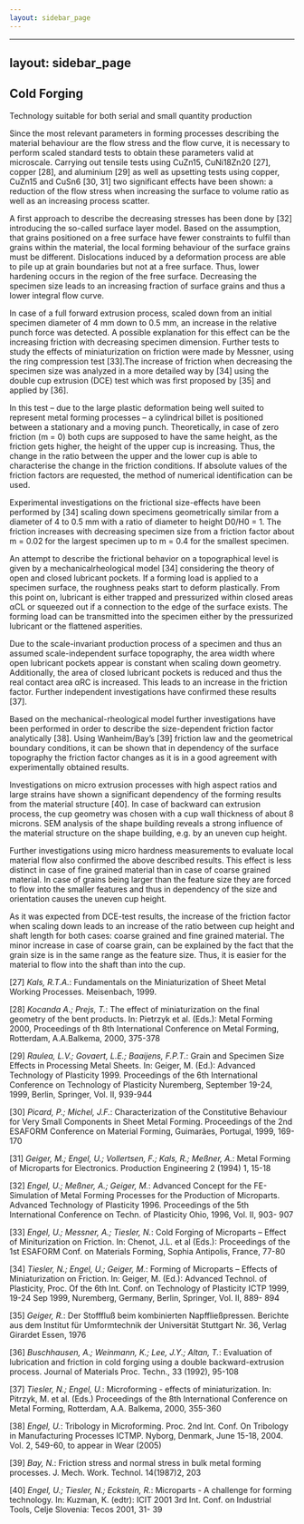 ```yaml
---
layout: sidebar_page
---
```


---
layout: sidebar_page
---

## Cold Forging

Technology suitable for both serial and small quantity production

Since the most relevant parameters in forming processes describing the material behaviour are the flow stress and the flow curve, it is necessary to perform scaled standard tests to obtain these parameters valid at microscale. Carrying out tensile tests using CuZn15, CuNi18Zn20 [27], copper [28], and aluminium [29] as well as upsetting tests using copper, CuZn15 and CuSn6 [30, 31] two significant effects have been shown: a reduction of the flow stress when increasing the surface to volume ratio as well as an increasing process scatter. 

A first approach to describe the decreasing stresses has been done by [32] introducing the so-called surface layer model. Based on the assumption, that grains positioned on a free surface have fewer constraints to fulfil than grains within the material, the local forming behaviour of the surface grains must be different. Dislocations induced by a deformation process are able to pile up at grain boundaries but not at a free surface. Thus, lower hardening occurs in the region of the free surface. Decreasing the specimen size leads to an increasing fraction of surface grains and thus a lower integral flow curve.

In case of a full forward extrusion process, scaled down from an initial specimen diameter of 4 mm down to 0.5 mm, an increase in the relative punch force was detected. A possible explanation for this effect can be the increasing friction with decreasing specimen dimension. Further tests to study the effects of miniaturization on friction were made by Messner, using the ring compression test [33].The increase of friction when decreasing the specimen size was analyzed in a more detailed way by [34] using the double cup extrusion (DCE) test which was first proposed by [35] and applied by [36].

In this test – due to the large plastic deformation being well suited to represent metal forming processes – a cylindrical billet is positioned between a stationary and a moving punch. Theoretically, in case of zero friction (m = 0) both cups are supposed to have the same height, as the friction gets higher, the height of the upper cup is increasing. Thus, the change in the ratio between the upper and the lower cup is able to characterise the change in the friction conditions. If absolute values of the friction factors are requested, the method of numerical identification can be used.

Experimental investigations on the frictional size-effects have been performed by [34] scaling down specimens geometrically similar from a diameter of 4 to 0.5 mm with a ratio of diameter to height D0/H0 = 1. The friction increases with decreasing specimen size from a friction factor about m = 0.02 for the largest specimen up to m = 0.4 for the smallest specimen. 

An attempt to describe the frictional behavior on a topographical level is given by a mechanical­rheological model [34] considering the theory of open and closed lubricant pockets. If a forming load is applied to a specimen surface, the roughness peaks start to deform plastically. From this point on, lubricant is either trapped and pressurized within closed areas αCL or squeezed out if a connection to the edge of the surface exists. The forming load can be transmitted into the specimen either by the pressurized lubricant or the flattened asperities.

Due to the scale-invariant production process of a specimen and thus an assumed scale-independent surface topography, the area width where open lubricant pockets appear is constant when scaling down geometry. Additionally, the area of closed lubricant pockets is reduced and thus the real contact area αRC is increased. This leads to an increase in the friction factor. Further independent investigations have confirmed these results [37]. 

Based on the mechanical-rheological model further investigations have been performed in order to describe the size-dependent friction factor analytically [38]. Using Wanheim/Bay’s [39] friction law and the geometrical boundary conditions, it can be shown that in dependency of the surface topography the friction factor changes as it is in a good agreement with experimentally obtained results.

Investigations on micro extrusion processes with high aspect ratios and large strains have shown a significant dependency of the forming results from the material structure [40]. In case of backward can extrusion process, the cup geometry was chosen with a cup wall thickness of about 8 microns. SEM analysis of the shape building reveals a strong influence of the material structure on the shape building, e.g. by an uneven cup height. 

Further investigations using micro hardness measurements to evaluate local material flow also confirmed the above described results. This effect is less distinct in case of fine grained material than in case of coarse grained material. In case of grains being larger than the feature size they are forced to flow into the smaller features and thus in dependency of the size and orientation causes the uneven cup height.

As it was expected from DCE-test results, the increase of the friction factor when scaling down leads to an increase of the ratio between cup height and shaft length for both cases: coarse grained and fine grained material. The minor increase in case of coarse grain, can be explained by the fact that the grain size is in the same range as the feature size. Thus, it is easier for the material to flow into the shaft than into the cup.  
  
[27] *Kals, R.T.A.*: Fundamentals on the Miniaturization of Sheet Metal Working Processes. Meisenbach, 1999.  

[28] *Kocanda A.; Prejs, T.*: The effect of miniaturization on the final geometry of the bent products. In: Pietrzyk et al. (Eds.): Metal Forming 2000, Proceedings of th 8th International Conference on Metal Forming, Rotterdam, A.A.Balkema, 2000, 375-378  

[29] *Raulea, L.V.; Govaert, L.E.; Baaijens, F.P.T.*: Grain and Specimen Size Effects in Processing Metal Sheets. In: Geiger, M. (Ed.): Advanced Technology of Plasticity 1999. Proceedings of the 6th International Conference on Technology of Plasticity Nuremberg, September 19-24, 1999, Berlin, Springer, Vol. II, 939-944  

[30] *Picard, P.; Michel, J.F.*: Characterization of the Constitutive Behaviour for Very Small Components in Sheet Metal Forming. Proceedings of the 2nd ESAFORM Conference on
Material Forming, Guimarães, Portugal, 1999, 169-170   
  
[31] *Geiger, M.; Engel, U.; Vollertsen, F.; Kals, R.; Meßner, A.*: Metal Forming of Microparts for Electronics. Production Engineering 2 (1994) 1, 15-18  

[32] *Engel, U.; Meßner, A.; Geiger, M.*: Advanced Concept for the FE-Simulation of Metal Forming Processes for the Production of Microparts. Advanced Technology of Plasticity 1996. Proceedings of the 5th International Conference on Techn. of Plasticity Ohio, 1996, Vol. II, 903- 907  

[33] *Engel, U.; Messner, A.; Tiesler, N.*: Cold Forging of Microparts – Effect of Miniturization on Friction. In: Chenot, J.L. et al (Eds.): Proceedings of the 1st ESAFORM Conf. on Materials Forming, Sophia Antipolis, France, 77-80  

[34] *Tiesler, N.; Engel, U.; Geiger, M.*: Forming of Microparts – Effects of Miniaturization on Friction. In: Geiger, M. (Ed.): Advanced Technol. of Plasticity, Proc. Of the 6th Int. Conf. on Technology of Plasticity ICTP 1999, 19-24 Sep 1999, Nuremberg, Germany, Berlin, Springer, Vol. II, 889- 894    
  
[35] *Geiger, R.*: Der Stofffluß beim kombinierten Napffließpressen. Berichte aus dem Institut für Umformtechnik der Universität Stuttgart Nr. 36, Verlag Girardet Essen, 1976  
  
[36] *Buschhausen, A.; Weinmann, K.; Lee, J.Y.; Altan, T.*: Evaluation of lubrication and friction in cold forging using a double backward-extrusion process. Journal of Materials Proc. Techn., 33 (1992), 95-108  

[37] *Tiesler, N.; Engel, U.*: Microforming - effects of miniaturization. In: Pitrzyk, M. et al. (Eds.) Proceedings of the 8th International Conference on Metal Forming, Rotterdam, A.A. Balkema, 2000, 355-360  

[38] *Engel, U.*: Tribology in Microforming. Proc. 2nd Int. Conf. On Tribology in Manufacturing Processes ICTMP. Nyborg, Denmark, June 15-18, 2004. Vol. 2, 549-60, to appear in Wear (2005)  

[39] *Bay, N.*: Friction stress and normal stress in bulk metal forming processes. J. Mech. Work. Technol. 14(1987)2, 203   
  
[40] *Engel, U.; Tiesler, N.; Eckstein, R.*: Microparts - A challenge for forming 
technology. In: Kuzman, K. (edtr): ICIT 2001 3rd Int. Conf. on Industrial Tools, Celje Slovenia: Tecos 2001, 31- 39  
